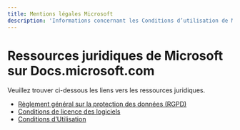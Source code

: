 ```yaml
---
title: Mentions légales Microsoft
description: 'Informations concernant les Conditions d’utilisation de Microsoft, le RGPD, la Protection de l’information, les Conditions de licence des logiciels, etc.'
---
```




# <a name="microsoft-legal-resources-on-docsmicrosoftcom"></a>Ressources juridiques de Microsoft sur Docs.microsoft.com

Veuillez trouver ci-dessous les liens vers les ressources juridiques. 

- [Règlement général sur la protection des données (RGPD)](/legal/gdpr)
- [Conditions de licence des logiciels](information-protection/software-license-terms)
- [Conditions d’Utilisation](/legal/termsofuse)
